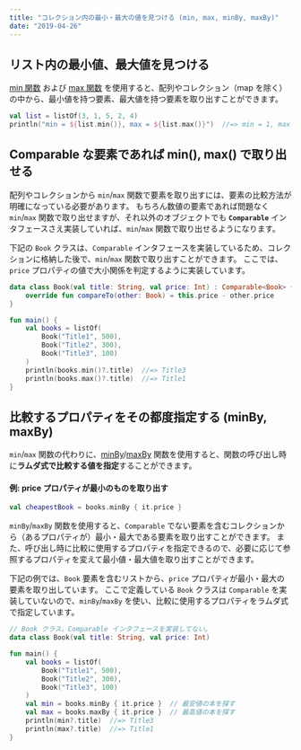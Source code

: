 ```yaml
---
title: "コレクション内の最小・最大の値を見つける (min, max, minBy, maxBy)"
date: "2019-04-26"
---
```



リスト内の最小値、最大値を見つける
----

[min 関数](https://kotlinlang.org/api/latest/jvm/stdlib/kotlin.collections/min.html) および [max 関数](https://kotlinlang.org/api/latest/jvm/stdlib/kotlin.collections/max.html) を使用すると、配列やコレクション（map を除く）の中から、最小値を持つ要素、最大値を持つ要素を取り出すことができます。

```kotlin
val list = listOf(3, 1, 5, 2, 4)
println("min = ${list.min()}, max = ${list.max()}")  //=> min = 1, max = 5
```

Comparable な要素であれば min(), max() で取り出せる
----

配列やコレクションから `min`/`max` 関数で要素を取り出すには、要素の比較方法が明確になっている必要があります。
もちろん数値の要素であれば問題なく `min`/`max` 関数で取り出せますが、それ以外のオブジェクトでも **`Comparable`** インタフェースさえ実装していれば、`min`/`max` 関数で取り出せるようになります。

下記の `Book` クラスは、`Comparable` インタフェースを実装しているため、コレクションに格納した後で、`min`/`max` 関数で取り出すことができます。
ここでは、`price` プロパティの値で大小関係を判定するように実装しています。

```kotlin
data class Book(val title: String, val price: Int) : Comparable<Book> {
    override fun compareTo(other: Book) = this.price - other.price
}

fun main() {
    val books = listOf(
        Book("Title1", 500),
        Book("Title2", 300),
        Book("Title3", 100)
    )
    println(books.min()?.title)  //=> Title3
    println(books.max()?.title)  //=> Title1
}
```


比較するプロパティをその都度指定する (minBy, maxBy)
----

`min`/`max` 関数の代わりに、[minBy](https://kotlinlang.org/api/latest/jvm/stdlib/kotlin.collections/min-by.html)/[maxBy](https://kotlinlang.org/api/latest/jvm/stdlib/kotlin.collections/max-by.html) 関数を使用すると、関数の呼び出し時に**ラムダ式で比較する値を指定**することができます。

#### 例: price プロパティが最小のものを取り出す

```kotlin
val cheapestBook = books.minBy { it.price }
```

`minBy`/`maxBy` 関数を使用すると、`Comparable` でない要素を含むコレクションから（あるプロパティが）最小・最大である要素を取り出すことができます。
また、呼び出し時に比較に使用するプロパティを指定できるので、必要に応じて参照するプロパティを変えて最小値・最大値を取り出すことができます。

下記の例では、`Book` 要素を含むリストから、`price` プロパティが最小・最大の要素を取り出しています。
ここで定義している `Book` クラスは `Comparable` を実装していないので、`minBy`/`maxBy` を使い、比較に使用するプロパティをラムダ式で指定しています。

```kotlin
// Book クラス。Comparable インタフェースを実装してない。
data class Book(val title: String, val price: Int)

fun main() {
    val books = listOf(
        Book("Title1", 500),
        Book("Title2", 300),
        Book("Title3", 100)
    )
    val min = books.minBy { it.price }  // 最安値の本を探す
    val max = books.maxBy { it.price }  // 最高値の本を探す
    println(min?.title)  //=> Title3
    println(max?.title)  //=> Title1
}
```

